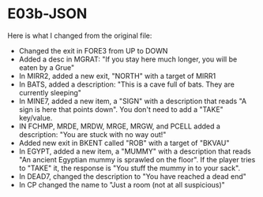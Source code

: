 # E03b-JSON
Here is what I changed from the original file:

 - Changed the exit in FORE3 from UP to DOWN
 - Added a desc in MGRAT: "If you stay here much longer, you will be eaten by a Grue"
 - In MIRR2, added a new exit, "NORTH" with a target of MIRR1
 - In BATS, added a description: "This is a cave full of bats. They are currently sleeping"
 - In MINE7, added a new item, a "SIGN" with a description that reads "A sign is here that points down". You don't need to add a "TAKE" key/value.
 - IN FCHMP, MRDE, MRDW, MRGE, MRGW, and PCELL added a description: "You are stuck with no way out!"
 - Added new exit in BKENT called "ROB" with a target of "BKVAU"
 - In EGYPT, added a new item, a "MUMMY" with a description that reads "An ancient Egyptian mummy is sprawled on the floor". If the player tries to "TAKE" it, the response is "You stuff the mummy in to your sack".
 - In DEAD7, changed the description to "You have reached a dead end"
 - In CP changed the name to "Just a room (not at all suspicious)"
 

